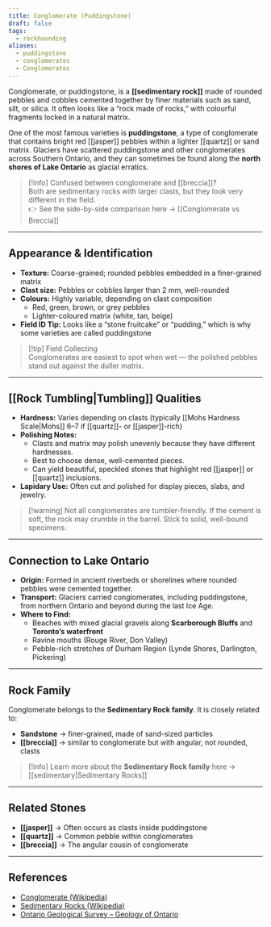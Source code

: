 ```yaml
---
title: Conglomerate (Puddingstone)
draft: false
tags:
  - rockhounding
aliases:
  - puddingstone
  - conglomerates
  - Conglomerates
---
```

Conglomerate, or puddingstone, is a **[[sedimentary rock]]** made of rounded pebbles and cobbles cemented together by finer materials such as sand, silt, or silica. It often looks like a “rock made of rocks,” with colourful fragments locked in a natural matrix.  

One of the most famous varieties is **puddingstone**, a type of conglomerate that contains bright red [[jasper]] pebbles within a lighter [[quartz]] or sand matrix. Glaciers have scattered puddingstone and other conglomerates across Southern Ontario, and they can sometimes be found along the **north shores of Lake Ontario** as glacial erratics.

> [!info] Confused between conglomerate and [[breccia]]?  
> Both are sedimentary rocks with larger clasts, but they look very different in the field.  
> 👉 See the side-by-side comparison here → [[Conglomerate vs Breccia]]

---

## Appearance & Identification
- **Texture:** Coarse-grained; rounded pebbles embedded in a finer-grained matrix  
- **Clast size:** Pebbles or cobbles larger than 2 mm, well-rounded  
- **Colours:** Highly variable, depending on clast composition  
  - Red, green, brown, or grey pebbles  
  - Lighter-coloured matrix (white, tan, beige)  
- **Field ID Tip:** Looks like a “stone fruitcake” or “pudding,” which is why some varieties are called puddingstone  

> [!tip] Field Collecting  
> Conglomerates are easiest to spot when wet — the polished pebbles stand out against the duller matrix.  

---

## [[Rock Tumbling|Tumbling]] Qualities
- **Hardness:** Varies depending on clasts (typically [[Mohs Hardness Scale|Mohs]] 6–7 if [[quartz]]- or [[jasper]]-rich)  
- **Polishing Notes:**  
  - Clasts and matrix may polish unevenly because they have different hardnesses.  
  - Best to choose dense, well-cemented pieces.  
  - Can yield beautiful, speckled stones that highlight red [[jasper]] or [[quartz]] inclusions.  
- **Lapidary Use:** Often cut and polished for display pieces, slabs, and jewelry.  

> [!warning] Not all conglomerates are tumbler-friendly. If the cement is soft, the rock may crumble in the barrel. Stick to solid, well-bound specimens.  

---

## Connection to Lake Ontario
- **Origin:** Formed in ancient riverbeds or shorelines where rounded pebbles were cemented together.  
- **Transport:** Glaciers carried conglomerates, including puddingstone, from northern Ontario and beyond during the last Ice Age.  
- **Where to Find:**  
  - Beaches with mixed glacial gravels along **Scarborough Bluffs** and **Toronto’s waterfront**  
  - Ravine mouths (Rouge River, Don Valley)  
  - Pebble-rich stretches of Durham Region (Lynde Shores, Darlington, Pickering)  

---

## Rock Family
Conglomerate belongs to the **Sedimentary Rock family**. It is closely related to:  
- **Sandstone** → finer-grained, made of sand-sized particles  
- **[[breccia]]** → similar to conglomerate but with angular, not rounded, clasts  

> [!info] Learn more about the **Sedimentary Rock family** here → [[sedimentary|Sedimentary Rocks]]  

---

## Related Stones
- **[[jasper]]** → Often occurs as clasts inside puddingstone  
- **[[quartz]]** → Common pebble within conglomerates  
- **[[breccia]]** → The angular cousin of conglomerate  

---

## References
- [Conglomerate (Wikipedia)](https://en.wikipedia.org/wiki/Conglomerate_(geology))  
- [Sedimentary Rocks (Wikipedia)](https://en.wikipedia.org/wiki/Sedimentary_rock)  
- [Ontario Geological Survey – Geology of Ontario](https://www.ontario.ca/page/geology-ontario)  
